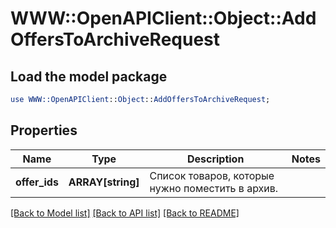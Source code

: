 # WWW::OpenAPIClient::Object::AddOffersToArchiveRequest

## Load the model package
```perl
use WWW::OpenAPIClient::Object::AddOffersToArchiveRequest;
```

## Properties
Name | Type | Description | Notes
------------ | ------------- | ------------- | -------------
**offer_ids** | **ARRAY[string]** | Список товаров, которые нужно поместить в архив. | 

[[Back to Model list]](../README.md#documentation-for-models) [[Back to API list]](../README.md#documentation-for-api-endpoints) [[Back to README]](../README.md)


